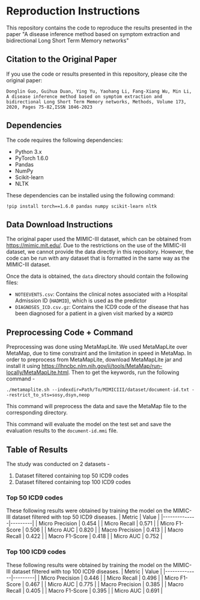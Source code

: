 # Reproduction Instructions

This repository contains the code to reproduce the results presented in the paper "A disease inference method based on symptom extraction and bidirectional Long Short Term Memory networks"

## Citation to the Original Paper

If you use the code or results presented in this repository, please cite the original paper:

   ```Donglin Guo, Guihua Duan, Ying Yu, Yaohang Li, Fang-Xiang Wu, Min Li, A disease inference method based on symptom extraction and bidirectional Long Short Term Memory networks, Methods, Volume 173, 2020, Pages 75-82,ISSN 1046-2023```

## Dependencies

The code requires the following dependencies:

- Python 3.x
- PyTorch 1.6.0
- Pandas
- NumPy
- Scikit-learn
- NLTK

These dependencies can be installed using the following command:

  `!pip install torch==1.6.0 pandas numpy scikit-learn nltk`


## Data Download Instructions

The original paper used the MIMIC-III dataset, which can be obtained from https://mimic.mit.edu/. Due to the restrictions on the use of the MIMIC-III dataset, we cannot provide the data directly in this repository. However, the code can be run with any dataset that is formatted in the same way as the MIMIC-III dataset. 

Once the data is obtained, the `data` directory should contain the following files:

- `NOTEEVENTS.csv`: Contains the clinical notes associated with a Hospital Admission ID (`HADMID`), which is used as the predictor
- `DIAGNOSES_ICD.csv.gz`: Contains the ICD9 code of the disease that has been diagnosed for a patient in a given visit marked by a `HADMID`

## Preprocessing Code + Command

Preprocessing was done using MetaMapLite. We used MetaMapLite over MetaMap, due to time constraint and the limitation in speed in MetaMap.
  In order to preprocess from MetaMapLite, download MetaMapLite jar and install it using https://lhncbc.nlm.nih.gov/ii/tools/MetaMap/run-locally/MetaMapLite.html. Then to get the keywords, run the following command -
   
  `./metamaplite.sh --indexdir=Path/To/MIMICIII/dataset/document-id.txt --restrict_to_sts=sosy,dsyn,neop`

  
This command will preprocess the data and save the MetaMap file to the corresponding directory.


This command will evaluate the model on the test set and save the evaluation results to the `document-id.mmi` file.

## Table of Results
The study was conducted on 2 datasets -
1. Dataset filtered containing top 50 ICD9 codes
2. Dataset filtered containing top 100 ICD9 codes
### Top 50 ICD9 codes
These following results were obtained by training the model on the MIMIC-III dataset filtered with top 50 ICD9 diseases.
| Metric       | Value   |
|--------------|---------|
| Micro Precision    | 0.454   |
| Micro Recall       | 0.571   |
| Micro F1-Score     | 0.506   |
| Micro AUC     | 0.820   |
| Macro Precision    | 0.413   |
| Macro Recall       | 0.422   |
| Macro F1-Score     | 0.418   |
| Micro AUC     | 0.752   |

### Top 100 ICD9 codes
These following results were obtained by training the model on the MIMIC-III dataset filtered with top 100 ICD9 diseases.
| Metric       | Value   |
|--------------|---------|
| Micro Precision    | 0.446   |
| Micro Recall       | 0.496   |
| Micro F1-Score     | 0.467   |
| Micro AUC     | 0.775   |
| Macro Precision    | 0.385   |
| Macro Recall       | 0.405   |
| Macro F1-Score     | 0.395   |
| Micro AUC     | 0.691   |


